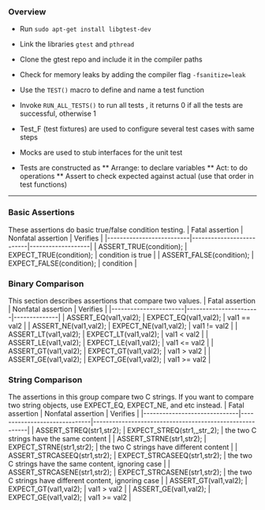 ### Overview

* Run `sudo apt-get install libgtest-dev`
* Link the libraries `gtest` and `pthread`
* Clone the gtest repo and include it in the compiler paths
* Check for memory leaks by adding the compiler flag `-fsanitize=leak`
* Use the `TEST()` macro to define and name a test function
* Invoke `RUN_ALL_TESTS()` to run all tests , it returns 0 if all the tests are successful, otherwise 1
* Test_F (test fixtures) are used to configure several test cases with same steps
* Mocks are used to stub interfaces for the unit test

* Tests are constructed as
** Arrange: to declare variables
** Act:     to do operations
** Assert   to check expected against actual (use that order in test functions)

---
### Basic Assertions

These assertions do basic true/false condition testing.
| Fatal assertion          | Nonfatal assertion       | Verifies          |
|--------------------------|--------------------------|-------------------|
| ASSERT_TRUE(condition);  | EXPECT_TRUE(condition);  | condition is true |
| ASSERT_FALSE(condition); | EXPECT_FALSE(condition); | condition         |

### Binary Comparison

This section describes assertions that compare two values.
| Fatal assertion       | Nonfatal assertion    | Verifies     |
|-----------------------|-----------------------|--------------|
| ASSERT_EQ(val1,val2); | EXPECT_EQ(val1,val2); | val1 == val2 |
| ASSERT_NE(val1,val2); | EXPECT_NE(val1,val2); | val1 != val2 |
| ASSERT_LT(val1,val2); | EXPECT_LT(val1,val2); | val1 < val2  |
| ASSERT_LE(val1,val2); | EXPECT_LE(val1,val2); | val1 <= val2 |
| ASSERT_GT(val1,val2); | EXPECT_GT(val1,val2); | val1 > val2  |
| ASSERT_GE(val1,val2); | EXPECT_GE(val1,val2); | val1 >= val2 |

### String Comparison

The assertions in this group compare two C strings. If you want to compare two string objects, use EXPECT_EQ, EXPECT_NE, and etc instead.
| Fatal assertion              | Nonfatal assertion           | Verifies                                                |
|------------------------------|------------------------------|---------------------------------------------------------|
| ASSERT_STREQ(str1,str2);     | EXPECT_STREQ(str1,_str_2);   | the two C strings have the same content                 |
| ASSERT_STRNE(str1,str2);     | EXPECT_STRNE(str1,str2);     | the two C strings have different content                |
| ASSERT_STRCASEEQ(str1,str2); | EXPECT_STRCASEEQ(str1,str2); | the two C strings have the same content, ignoring case  |
| ASSERT_STRCASENE(str1,str2); | EXPECT_STRCASENE(str1,str2); | the two C strings have different content, ignoring case |
| ASSERT_GT(val1,val2);        | EXPECT_GT(val1,val2);        | val1 > val2                                             |
| ASSERT_GE(val1,val2);        | EXPECT_GE(val1,val2);        | val1 >= val2                                            |

